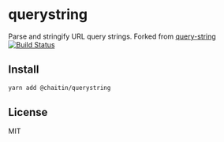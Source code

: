 # querystring
Parse and stringify URL query strings. Forked from [query-string](https://github.com/sindresorhus/query-string)
[![Build Status](https://travis-ci.org/chaitin/querystring.svg?branch=master)](https://travis-ci.org/chaitin/querystring)

## Install
```bash
yarn add @chaitin/querystring
```

## License
MIT

